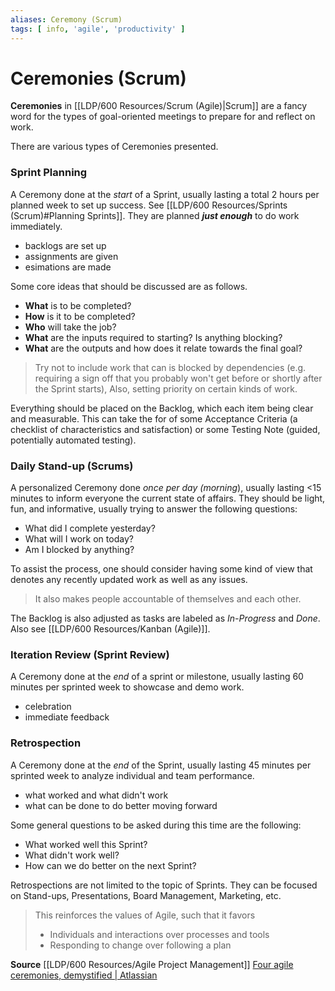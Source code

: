 ```yaml
---
aliases: Ceremony (Scrum)
tags: [ info, 'agile', 'productivity' ]
---
```

# Ceremonies (Scrum)
**Ceremonies** in [[LDP/600 Resources/Scrum (Agile)|Scrum]] are a fancy word for the types of goal-oriented meetings to prepare for and reflect on work.

There are various types of Ceremonies presented.

### Sprint Planning
A Ceremony done at the *start* of a Sprint, usually lasting a total 2 hours per planned week to set up success. See [[LDP/600 Resources/Sprints (Scrum)#Planning Sprints]]. They are planned ***just enough*** to do work immediately.
- backlogs are set up
- assignments are given
- esimations are made

Some core ideas that should be discussed are as follows.
- **What** is to be completed?
- **How** is it to be completed?
- **Who** will take the job?
- **What** are the inputs required to starting? Is anything blocking?
- **What** are the outputs and how does it relate towards the final goal?

> Try not to include work that can is blocked by dependencies (e.g. requiring a sign off that you probably won't get before or shortly after the Sprint starts), Also, setting priority on certain kinds of work.

Everything should be placed on the Backlog, which each item being clear and measurable. This can take the for of some Acceptance Criteria (a checklist of characteristics and satisfaction) or some Testing Note (guided, potentially automated testing).

### Daily Stand-up (Scrums)
A personalized Ceremony done *once per day (morning*), usually lasting <15 minutes to inform everyone the current state of affairs. They should be light, fun, and informative, usually trying to answer the following questions:
- What did I complete yesterday?
- What will I work on today?
- Am I blocked by anything?

To assist the process, one should consider having some kind of view that denotes any recently updated work as well as any issues.

> It also makes people accountable of themselves and each other.

The Backlog is also adjusted as tasks are labeled as *In-Progress* and *Done*. Also see [[LDP/600 Resources/Kanban (Agile)]].

### Iteration Review (Sprint Review)
A Ceremony done at the *end* of a sprint or milestone, usually lasting 60 minutes per sprinted week to showcase and demo work.
- celebration
- immediate feedback

### Retrospection
A Ceremony done at the *end* of the Sprint, usually lasting 45 minutes per sprinted week to analyze individual and team performance.
- what worked and what didn't work
- what can be done to do better moving forward

Some general questions to be asked during this time are the following:
- What worked well this Sprint?
- What didn't work well?
- How can we do better on the next Sprint?

Retrospections are not limited to the topic of Sprints. They can be focused on Stand-ups, Presentations, Board Management, Marketing, etc.

> This reinforces the values of Agile, such that it favors
> - Individuals and interactions over processes and tools
> - Responding to change over following a plan

**Source**
[[LDP/600 Resources/Agile Project Management]]
[Four agile ceremonies, demystified | Atlassian](https://www.atlassian.com/agile/scrum/ceremonies)